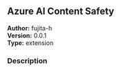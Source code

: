## Azure AI Content Safety

**Author:** fujita-h  
**Version:** 0.0.1  
**Type:** extension  

### Description
